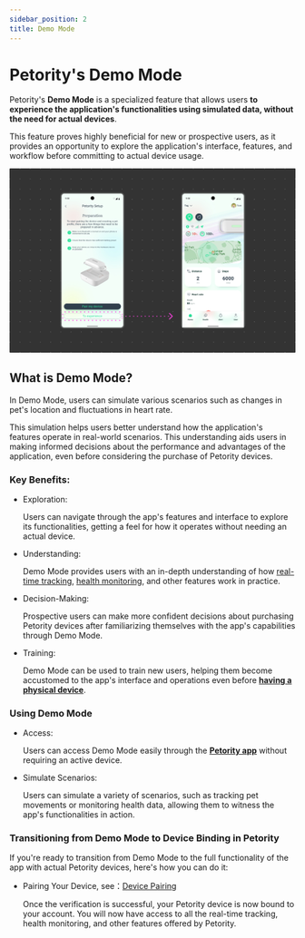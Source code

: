 ```yaml
---
sidebar_position: 2
title: Demo Mode
---
```


# Petority's Demo Mode
Petority's **Demo Mode** is a specialized feature that allows users **to experience the application's functionalities using simulated data, without the need for actual devices**. 

This feature proves highly beneficial for new or prospective users, as it provides an opportunity to explore the application's interface, features, and workflow before committing to actual device usage.

![demo](/img/demo/Demo.jpg)

## What is Demo Mode?

In Demo Mode, users can simulate various scenarios such as changes in pet's location and fluctuations in heart rate.

This simulation helps users better understand how the application's features operate in real-world scenarios. This understanding aids users in making informed decisions about the performance and advantages of the application, even before considering the purchase of Petority devices.
### Key Benefits:

+ Exploration:

    Users can navigate through the app's features and interface to explore its functionalities, getting a feel for how it operates without needing an actual device.
+ Understanding:

    Demo Mode provides users with an in-depth understanding of how [real-time tracking](/docs/petority/features/live-tracking), [health monitoring](/docs/petority/features/health-monitoring), and other features work in practice.
+ Decision-Making:

    Prospective users can make more confident decisions about purchasing Petority devices after familiarizing themselves with the app's capabilities through Demo Mode.
+ Training:

    Demo Mode can be used to train new users, helping them become accustomed to the app's interface and operations even before [**having a physical device**](/img/logo.svg).

### Using Demo Mode
+ Access:

    Users can access Demo Mode easily through the **[Petority app](/docs/petority/intro)** without requiring an active device.
+ Simulate Scenarios:

    Users can simulate a variety of scenarios, such as tracking pet movements or monitoring health data, allowing them to witness the app's functionalities in action.

### Transitioning from Demo Mode to Device Binding in Petority
If you're ready to transition from Demo Mode to the full functionality of the app with actual Petority devices, here's how you can do it:

+ Pairing Your Device, see：[Device Pairing](docs/petority/devices/device-pairing)

    Once the verification is successful, your Petority device is now bound to your account. You will now have access to all the real-time tracking, health monitoring, and other features offered by Petority.

